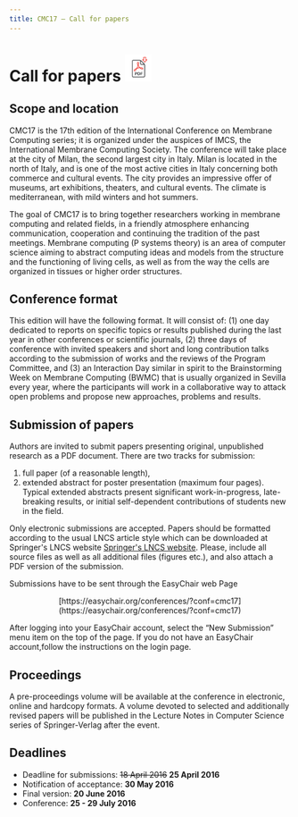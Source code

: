 ```yaml
---
title: CMC17 – Call for papers
---
```


Call for papers [<img src="/media/pdf-icon.svg" alt="PDF format" height="48" width="48" class="pdf_icon">](/call-for-papers/CMC17-cfp.pdf)
==========================================================================================================================================

Scope and location
------------------

CMC17 is the 17th edition of the International Conference on Membrane
Computing series; it is organized under the auspices of IMCS, the
International Membrane Computing Society. The conference will take
place at the city of Milan, the second largest city in Italy. Milan is
located in the north of Italy, and is one of the most active cities in
Italy concerning both commerce and cultural events. The city provides
an impressive offer of museums, art exhibitions, theaters, and
cultural events. The climate is mediterranean, with mild winters and
hot summers.

The goal of CMC17 is to bring together researchers
working in membrane computing and related fields, in a friendly
atmosphere enhancing communication, cooperation and continuing the
tradition of the past meetings. Membrane computing (P systems theory)
is an area of computer science aiming to abstract computing ideas and
models from the structure and the functioning of living cells, as well
as from the way the cells are organized in tissues or higher order
structures.

Conference format
-----------------

This edition  will have the following  format.  It will consist of: (1) one day
dedicated  to reports on specific topics  or results published  during the last
year in other conferences or scientific journals,  (2) three days of conference
with invited speakers  and short  and long contribution  talks according to the
submission  of works  and the reviews  of  the  Program  Committee,  and (3) an
Interaction  Day  similar in spirit  to  the  Brainstorming  Week  on  Membrane
Computing (BWMC)  that is  usually  organized in Sevilla  every year, where the
participants  will work  in a collaborative  way to attack  open  problems  and
propose new approaches, problems and results.

Submission of papers
--------------------

Authors are  invited to submit papers presenting original, unpublished research 
as a PDF document. There are two tracks for submission:

1. full paper (of a reasonable length),
2. extended  abstract for  poster  presentation  (maximum four pages). Typical 
   extended  abstracts  present  significant  work-in-progress,  late-breaking 
   results,  or  initial  self-dependent  contributions of students new in the 
   field.


Only electronic submissions are accepted. Papers should be formatted
according to the usual LNCS article style which can be downloaded at
Springer's LNCS website
[Springer's LNCS website](http://www.springer.com/lncs). Please,
include all source files as well as all additional files (figures
etc.), and also attach a PDF version of the submission.

Submissions have to be sent through the EasyChair web Page

<p style="text-align: center;">[https://easychair.org/conferences/?conf=cmc17](https://easychair.org/conferences/?conf=cmc17)</p>

After logging  into your  EasyChair  account, select  the “New Submission” menu 
item on the top of the page. If you do not have an EasyChair account,follow the 
instructions on the login page.

Proceedings
-----------

A pre-proceedings  volume will  be  available at the conference in electronic, 
online and hardcopy  formats. A volume  devoted  to  selected and additionally 
revised  papers  will be  published in the  Lecture  Notes in Computer Science
series of Springer-Verlag after the event.

Deadlines
---------

* Deadline for submissions:       ~~18 April 2016~~ **25 April 2016**
* Notification of acceptance:     **30 May 2016**
* Final version:                  **20 June 2016**
* Conference:                     **25 - 29 July 2016**
